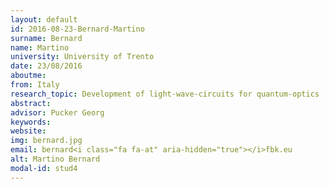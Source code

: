 ```yaml
---
layout: default 
id: 2016-08-23-Bernard-Martino
surname: Bernard
name: Martino
university: University of Trento
date: 23/08/2016
aboutme: 
from: Italy
research_topic: Development of light-wave-circuits for quantum-optics 
abstract: 
advisor: Pucker Georg
keywords: 
website: 
img: bernard.jpg
email: bernard<i class="fa fa-at" aria-hidden="true"></i>fbk.eu
alt: Martino Bernard
modal-id: stud4
---
```


